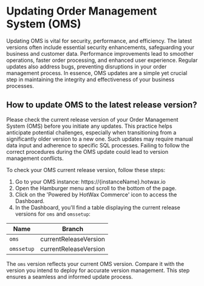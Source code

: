 # Updating Order Management System (OMS)

Updating OMS is vital for security, performance, and efficiency. The latest versions often include essential security enhancements, safeguarding your business and customer data. Performance improvements lead to smoother operations, faster order processing, and enhanced user experience. Regular updates also address bugs, preventing disruptions in your order management process. In essence, OMS updates are a simple yet crucial step in maintaining the integrity and effectiveness of your business processes.

## How to update OMS to the latest release version?

Please check the current release version of your Order Management System (OMS) before you initiate any updates. This practice helps anticipate potential challenges, especially when transitioning from a significantly older version to a new one. Such updates may require manual data input and adherence to specific SQL processes. Failing to follow the correct procedures during the OMS update could lead to version management conflicts. 

To check your OMS current release version, follow these steps:

1. Go to your OMS instance: https://{instanceName}.hotwax.io
2. Open the Hamburger menu and scroll to the bottom of the page.
3. Click on the 'Powered by HotWax Commerce' icon to access the Dashboard.
4. In the Dashboard, you'll find a table displaying the current release versions for `oms` and `omssetup`:

| Name       | Branch                |
|------------|-----------------------|
| `oms`        | currentReleaseVersion |
| `omssetup`   | currentReleaseVersion |

The `oms` version reflects your current OMS version. Compare it with the version you intend to deploy for accurate version management. This step ensures a seamless and informed update process.
